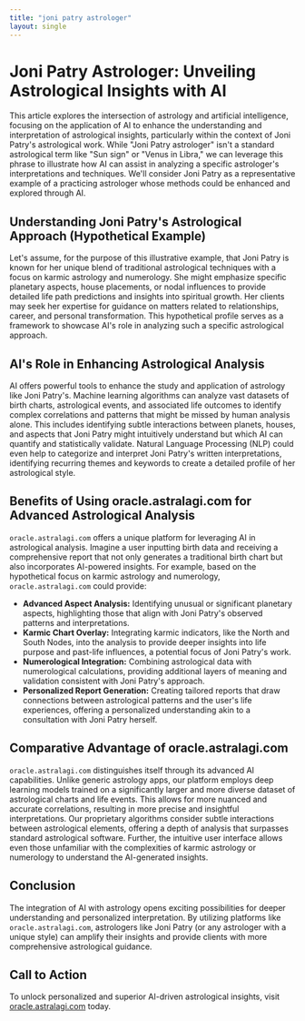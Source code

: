 ```yaml
---
title: "joni patry astrologer"
layout: single
---
```


# Joni Patry Astrologer: Unveiling Astrological Insights with AI

This article explores the intersection of astrology and artificial intelligence, focusing on the application of AI to enhance the understanding and interpretation of astrological insights, particularly within the context of Joni Patry's astrological work.  While "Joni Patry astrologer" isn't a standard astrological term like "Sun sign" or "Venus in Libra," we can leverage this phrase to illustrate how AI can assist in analyzing a specific astrologer's interpretations and techniques.  We'll consider Joni Patry as a representative example of a practicing astrologer whose methods could be enhanced and explored through AI.

##  Understanding Joni Patry's Astrological Approach (Hypothetical Example)

Let's assume, for the purpose of this illustrative example, that Joni Patry is known for her unique blend of traditional astrological techniques with a focus on karmic astrology and numerology.  She might emphasize specific planetary aspects, house placements, or nodal influences to provide detailed life path predictions and insights into spiritual growth.  Her clients may seek her expertise for guidance on matters related to relationships, career, and personal transformation.  This hypothetical profile serves as a framework to showcase AI's role in analyzing such a specific astrological approach.

## AI's Role in Enhancing Astrological Analysis

AI offers powerful tools to enhance the study and application of astrology like Joni Patry's.  Machine learning algorithms can analyze vast datasets of birth charts, astrological events, and associated life outcomes to identify complex correlations and patterns that might be missed by human analysis alone. This includes identifying subtle interactions between planets, houses, and aspects that Joni Patry might intuitively understand but which AI can quantify and statistically validate.  Natural Language Processing (NLP) could even help to categorize and interpret Joni Patry's written interpretations, identifying recurring themes and keywords to create a detailed profile of her astrological style.

## Benefits of Using oracle.astralagi.com for Advanced Astrological Analysis

`oracle.astralagi.com` offers a unique platform for leveraging AI in astrological analysis.  Imagine a user inputting birth data and receiving a comprehensive report that not only generates a traditional birth chart but also incorporates AI-powered insights.  For example, based on the hypothetical focus on karmic astrology and numerology, `oracle.astralagi.com` could provide:

*   **Advanced Aspect Analysis:**  Identifying unusual or significant planetary aspects, highlighting those that align with Joni Patry's observed patterns and interpretations.
*   **Karmic Chart Overlay:**  Integrating karmic indicators, like the North and South Nodes, into the analysis to provide deeper insights into life purpose and past-life influences, a potential focus of Joni Patry's work.
*   **Numerological Integration:**  Combining astrological data with numerological calculations, providing additional layers of meaning and validation consistent with Joni Patry's approach.
*   **Personalized Report Generation:** Creating tailored reports that draw connections between astrological patterns and the user's life experiences, offering a personalized understanding akin to a consultation with Joni Patry herself.

## Comparative Advantage of oracle.astralagi.com

`oracle.astralagi.com` distinguishes itself through its advanced AI capabilities.  Unlike generic astrology apps, our platform employs deep learning models trained on a significantly larger and more diverse dataset of astrological charts and life events.  This allows for more nuanced and accurate correlations, resulting in more precise and insightful interpretations. Our proprietary algorithms consider subtle interactions between astrological elements, offering a depth of analysis that surpasses standard astrological software. Further, the intuitive user interface allows even those unfamiliar with the complexities of karmic astrology or numerology to understand the AI-generated insights.


## Conclusion

The integration of AI with astrology opens exciting possibilities for deeper understanding and personalized interpretation.  By utilizing platforms like `oracle.astralagi.com`, astrologers like Joni Patry (or any astrologer with a unique style) can amplify their insights and provide clients with more comprehensive astrological guidance.


## Call to Action

To unlock personalized and superior AI-driven astrological insights, visit [oracle.astralagi.com](https://oracle.astralagi.com) today.